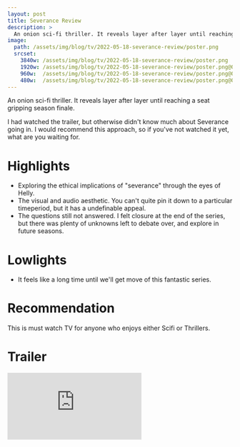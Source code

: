 ```yaml
---
layout: post
title: Severance Review
description: >
  An onion sci-fi thriller. It reveals layer after layer until reaching a seat gripping season finale. Must watch TV.
image: 
  path: /assets/img/blog/tv/2022-05-18-severance-review/poster.png
  srcset:
    3840w: /assets/img/blog/tv/2022-05-18-severance-review/poster.png
    1920w: /assets/img/blog/tv/2022-05-18-severance-review/poster.png@0,5x.jpg
    960w:  /assets/img/blog/tv/2022-05-18-severance-review/poster.png@0,25x.jpg
    480w:  /assets/img/blog/tv/2022-05-18-severance-review/poster.png@0,25x.jpg
---
```


An onion sci-fi thriller. It reveals layer after layer until reaching a seat gripping season finale.

I had watched the trailer, but otherwise didn't know much about Severance going in. I would recommend this approach, so if you've not watched it yet, what are you waiting for.

# Highlights
* Exploring the ethical implications of "severance" through the eyes of Helly.
* The visual and audio aesthetic. You can't quite pin it down to a particular timeperiod, but it has a undefinable appeal.
* The questions still not answered. I felt closure at the end of the series, but there was plenty of unknowns left to debate over, and explore in future seasons.

# Lowlights
* It feels like a long time until we'll get move of this fantastic series.

# Recommendation
This is must watch TV for anyone who enjoys either Scifi or Thrillers.

# Trailer

<iframe class="youtube" src="https://www.youtube-nocookie.com/embed/xEQP4VVuyrY" title="YouTube video player" frameborder="0" allow="accelerometer; autoplay; clipboard-write; encrypted-media; gyroscope; picture-in-picture" allowfullscreen></iframe>